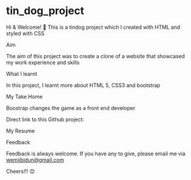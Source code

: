 # tin_dog_project

Hi & Welcome! 👋
This is a tindog project which I created with HTML and styled with CSS

Aim

The aim of this project was to create a clone of a website that showcased my work experience and skills


What I learnt

In this project, I learnt more about HTML 5, CSS3 and bootstrap


My Take Home

Boostrap changes the game as a front end developer


Direct link to this Github project:

My Resume


Feedback

Feedback is always welcome. If you have any to give, please email me via wemiibidun@gmail.com

Cheers!!! 😊
